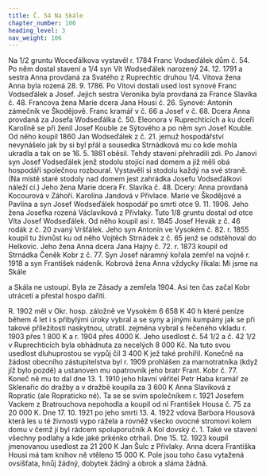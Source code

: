 ```yaml
---
title: Č. 54 Na Skále
chapter_number: 106
heading_level: 3
nav_weight: 106
---
```




Na 1/2 gruntu Woceďálkova vystavěl r. 1784 Franc Vodseďálek dům č. 54.
Po něm dostal stavení a 1/4 syn Vít Wodseďálek narozený 24. 12. 1791 a sestra Anna provdaná za
Svatého z Ruprechtic druhou 1/4. Vitova žena Anna byla rozená 28. 9. 1786. Po Vitovi dostali used­
lost synové Franc Vodseďálek a Josef.
Jejich sestra Veronika byla provdaná za France Slavíka č. 48. Francova žena Marie dcera Jana
Housi č. 26. Synové: Antonín zámečník ve Škodějově. Franc kramář v č. 66 a Josef v č. 68. Dcera
Anna provdaná za Josefa Wodseďálka č. 50. Eleonora v Ruprechticích a ku dceři Karolíně se při­
ženil Josef Kouble ze Sýtového a po něm syn Josef Kouble. Od něho koupil 1860 Jan Wodseďálek
z č. 21. jemuž hospodářství nevynášelo jak by si byl přál a sousedka Strnádková mu co kde mohla
ukradla a tak on se 16. 5. 1861 oběsil. Tehdy stavení přehradili zdi. Po Janovi syn Josef Vodseďálek
jenž stodolu stojící nad domem a jíž měli obá hospodáří společnou rozboural. Vystavěli si stodolu
každý na své straně. (Na místě staré stodoly nad domem jest zahrádka Josefu Vodseďálkovi náleží­
cí.) Jeho žena Marie dcera Fr. Slavíka č. 48. Dcery: Anna provdaná Kocourová v Záhoří. Karolína
Jandová v Přivlace. Marie ve Škodějové a Pavlína a syn Josef Wodseďálek hospodář po smrti otce
9. 11. 1906. Jeho žena Josefka rozená Václavíková z Přivlaky.
Tuto 1/8 gruntu dostal od otce Víta Josef Wodseďálek. Od něho koupil asi r. 1845 Josef Hevák
z č. 46 rodák z č. 20 zvaný Vršťálek. Jeho syn Antonín ve Vysokém č. 82. r. 1855 koupil tu živnůst­
ku od něho Vojtěch Strnádek z č. 65 jenž se odstěhoval do Helkovic. Jeho žena Anna dcera Jana
Hajny č. 72. r. 1873 koupil od Strnádka Čeněk Kobr z č. 77. Syn Josef náramný kořala zemřel na
vojně r. 1918 a syn František nádeník. Kobrová žena Anna vždycky říkala: Mi jsme na Skále


a Skála ne ustoupí. Byla ze Zásady a zemřela 1904. Asi ten čas začal Kobr utráceti a přestal hospo­
dařiti.

R. 1902 měl v Okr. hosp. záložně ve Vysokém 6 658 K 40 h které peníze během 4 let i s přibylými
úroky vybral a se syny a jinými kumpány jak se při takové příležitosti naskytnou, utratil. zejména
vybral s řečeného vkladu r. 1903 přes 1 800 K a r. 1904 přes 4000 K. Jeho usedlost č. 54 1/2 a č. 42 1/2
v Ruprechticích byla obhádnuta za necelých 8 000 Kč. Na tuto svou usedlost dluhuprostou se vypůj­
čil 3 400 K jež také prohířil. Konečně na žádost obecního zástupitelstva byl r. 1909 prohlášen za
marnotratníka (když jíž bylo pozdě) a ustanoven mu opatrovník jeho bratr Frant. Kobr č. 77. Koneč­
ně mu to dal dne 13. 1. 1910 jeho hlavní věřitel Petr Haba kramář ze Sklenařic do dražby a v dražbě
koupila za 3 600 K Anna Slavíková z Ropratic (ale Ropraticko né). Ta se se svím společníkem r. 1921
Josefem Vackem z Bratrouchova nepohodla a koupil od ní František Housa č. 75 za 20 000 K.
Dne 17. 10. 1921 po jeho smrti 13. 4. 1922 vdova Barbora Housová která les u té živnosti vypo­
rážela a rovněž všecko ovocné stromovi kolem domu v čemž jí byl rádcem spoluporučník A Kol­
dovský č. 1. Také ve stavení všechny podlahy a kde jaké prkénko otrhali. Dne 15. 12. 1923 koupil
jmenovanou usedlost za 21 200 K Jan Šulc z Přivlaky. Anna dcera Františka Housi má tam knihov­
ně vtěleno 15 000 K. Pole jsou toho času vytažená ovsišťata, hnůj žádný, dobytek žádný a obrok
a sláma žádná.
